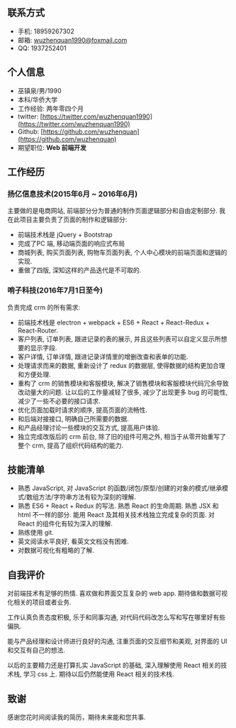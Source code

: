 ## 联系方式

- 手机: 18959267302
- 邮箱: [wuzhenquan1990@foxmail.com](mailto://wuzhenquan1990@foxmail.com)
- QQ: 1937252401

## 个人信息

- 巫镇泉/男/1990
- 本科/华侨大学
- 工作经验: 两年零四个月
- twitter: [https://twitter.com/wuzhenquan1990](https://twitter.com/wuzhenquan1990)
- Github: [https://github.com/wuzhenquan](https://github.com/wuzhenquan)
- 期望职位:  **Web 前端开发** 

## 工作经历

### 扬亿信息技术(2015年6月 ~ 2016年6月)

主要做的是电商网站, 前端部分分为普通的制作页面逻辑部分和自由定制部分.
我在此项目主要负责了页面的制作和逻辑部分:

- 前端技术栈是 jQuery + Bootstrap
- 完成了PC 端, 移动端页面的响应式布局
- 商城列表, 购买页面列表, 购物车页面列表, 个人中心模块的前端页面和逻辑的实现. 
- 重做了四版, 深知这样的产品迭代是不可取的. 

### 哨子科技(2016年7月1日至今)


负责完成 crm 的所有需求:

- 前端技术栈是 electron + webpack + ES6 + React + React-Redux + React-Router.
- 客户列表, 订单列表, 跟进记录的表的展示, 并且这些列表可以自定义显示所想要的显示字段.
- 客户详情, 订单详情, 跟进记录详情里的增删改查和表单的功能.
- 处理请求而来的数据, 重新设计了 redux 的数据层, 使得数据的结构更加合理和方便处理.
- 重构了 crm 的销售模块和客服模块, 解决了销售模块和客服模块代码冗余导致改动量大的问题. 让以后的工作量减轻了很多, 减少了出现更多 bug 的可能性, 减少了一些不必要的接口请求. 
- 优化页面加载时请求的顺序, 提高页面的流畅性.
- 和后端对接接口, 明确自己所需要的数据. 
- 和产品经理讨论一些模块的交互方式, 提高用户体验.
- 独立完成改版后的 crm 前台, 除了旧的组件可用之外, 相当于从零开始重写了整个 crm, 提高了组织代码结构的能力.

## 技能清单

- 熟悉 JavaScript, 对 JavaScript 的函数/闭包/原型/创建的对象的模式/继承模式/数组方法/字符串方法有较为深刻的理解.
- 熟悉 ES6 + React + Redux 的写法. 熟悉 React 的生命周期. 熟悉 JSX 和 html 不一样的部分. 能用 React 及其相关技术栈独立完成复杂的页面. 对 React 的组件化有较为深入的理解. 
- 熟练使用 git.
- 英文阅读水平良好, 看英文文档没有困难.
- 对数据可视化有粗略的了解.

## 自我评价

对前端技术有足够的热情. 喜欢做和界面交互复杂的 web app. 期待做和数据可视化相关的项目或者业务.

工作认真负责态度积极, 乐于和同事沟通, 对代码代码改怎么写和写在哪里好有些偏执.

能与产品经理和设计师进行良好的沟通, 注重页面的交互细节和美观, 对界面的 UI 和交互有自己的想法. 

以后的主要精力还是打算扎实 JavaScript 的基础, 深入理解使用 React 相关的技术栈, 学习 css 上. 期待以后仍然能使用 React 相关的技术栈. 


## 致谢

感谢您花时间阅读我的简历，期待未来能和您共事. 